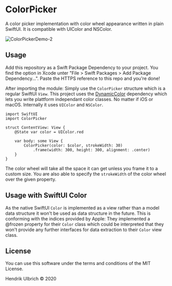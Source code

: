 # ColorPicker

A color picker implementation with color wheel appearance written in plain SwiftUI. It is compatible with UIColor and NSColor.

![ColorPickerDemo-2](https://user-images.githubusercontent.com/8998518/78367183-f6531780-75c1-11ea-8829-f288241c0d49.gif)

## Usage

Add this repository as a Swift Package Dependency to your project. You find the option in Xcode unter "File > Swift Packages > Add Package Dependency...". Paste the HTTPS reference to this repo and you're done!

After importing the module: Simply use the `ColorPicker` structure which is a regular SwiftUI `View`.
This project uses the [DynamicColor](https://github.com/yannickl/DynamicColor) dependency which lets you write plattform independant color classes. No matter if iOS or macOS. Internally it uses `UIColor` and `NSColor`.

```
import SwiftUI
import ColorPicker

struct ContentView: View {
    @State var color = UIColor.red
    
    var body: some View {
        ColorPicker(color: $color, strokeWidth: 30)
            .frame(width: 300, height: 300, alignment: .center)
    }
}
```

The color wheel will take all the space it can get unless you frame it to a custom size. You are also able to specify the `strokeWidth` of the color wheel over the given property.

## Usage with SwiftUI Color

As the native SwiftUI `Color` is implemented as a view rather than a model data structure it won't be used as data structure in the future. This is conforming with the indices provided by Apple: They implemented a @frozen property for their `Color` class which could be interpreted that they won't provide any further interfaces for data extraction to their `Color` view class. 

## License

You can use this software under the terms and conditions of the MIT License.

Hendrik Ulbrich © 2020
